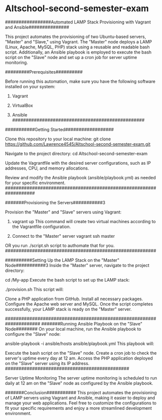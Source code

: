 # Altschool-second-semester-exam
#################Automated LAMP Stack Provisioning with Vagrant and Ansible###############

This project automates the provisioning of two Ubuntu-based servers, "Master" and "Slave," using Vagrant. The "Master" node deploys a LAMP (Linux, Apache, MySQL, PHP) stack using a reusable and readable bash script. Additionally, an Ansible playbook is employed to execute the bash script on the "Slave" node and set up a cron job for server uptime monitoring.


#########Prerequisites##########

Before running this automation, make sure you have the following software installed on your system:

1. Vagrant

2. VirtualBox

3. Ansible
#################################################


###########Getting Started##################

Clone this repository to your local machine:
git clone https://github.com/Lawrence4545/Altschool-second-semester-exam.git

Navigate to the project directory:
cd Altschool-second-semester-exam

Update the Vagrantfile with the desired server configurations, such as IP addresses, CPU, and memory allocations.

Review and modify the Ansible playbook (ansible/playbook.yml) as needed for your specific environment.
###################################################################

#######Provisioning the Servers###########3

Provision the "Master" and "Slave" servers using Vagrant:

1. vagrant up
This command will create two virtual machines according to the Vagrantfile configuration.

2. Connect to the "Master" server
vagrant ssh master

OR you run ./script.sh script to authomate that for you.
########################################################

##########Setting Up the LAMP Stack on the "Master" Node###########3
Inside the "Master" server, navigate to the project directory:

cd /My-app
Execute the bash script to set up the LAMP stack:

./provision.sh
This script will:

Clone a PHP application from GitHub.
Install all necessary packages.
Configure the Apache web server and MySQL.
Once the script completes successfully, your LAMP stack is ready on the "Master" server.

#####################################################################
#######Running Ansible Playbook on the "Slave" Node########
On your local machine, run the Ansible playbook to configure the "Slave" node:

ansible-playbook -i ansible/hosts ansible/playbook.yml
This playbook will:

Execute the bash script on the "Slave" node.
Create a cron job to check the server's uptime every day at 12 am.
Access the PHP application deployed on the "Slave" server using its IP address.
##############################################

Server Uptime Monitoring
The server uptime monitoring is scheduled to run daily at 12 am on the "Slave" node as configured by the Ansible playbook.

#######Conclusion###########
This project automates the provisioning of LAMP servers using Vagrant and Ansible, making it easier to deploy and manage your web applications. Feel free to customize the configurations to fit your specific requirements and enjoy a more streamlined development environment.





